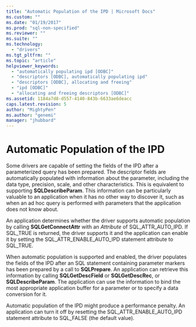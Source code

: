 ```yaml
---
title: "Automatic Population of the IPD | Microsoft Docs"
ms.custom: ""
ms.date: "01/19/2017"
ms.prod: "sql-non-specified"
ms.reviewer: ""
ms.suite: ""
ms.technology: 
  - "drivers"
ms.tgt_pltfrm: ""
ms.topic: "article"
helpviewer_keywords: 
  - "automatically populating ipd [ODBC]"
  - "descriptors [ODBC], automatically populating ipd"
  - "descriptors [ODBC], allocating and freeing"
  - "ipd [ODBC]"
  - "allocating and freeing descriptors [ODBC]"
ms.assetid: 1184a7d8-d557-4140-843b-6633ae6deacc
caps.latest.revision: 5
author: "MightyPen"
ms.author: "genemi"
manager: "jhubbard"
---
```

# Automatic Population of the IPD
Some drivers are capable of setting the fields of the IPD after a parameterized query has been prepared. The descriptor fields are automatically populated with information about the parameter, including the data type, precision, scale, and other characteristics. This is equivalent to supporting **SQLDescribeParam**. This information can be particularly valuable to an application when it has no other way to discover it, such as when an ad hoc query is performed with parameters that the application does not know about.  
  
 An application determines whether the driver supports automatic population by calling **SQLGetConnectAttr** with an *Attribute* of SQL_ATTR_AUTO_IPD. If SQL_TRUE is returned, the driver supports it and the application can enable it by setting the SQL_ATTR_ENABLE_AUTO_IPD statement attribute to SQL_TRUE.  
  
 When automatic population is supported and enabled, the driver populates the fields of the IPD after an SQL statement containing parameter markers has been prepared by a call to **SQLPrepare**. An application can retrieve this information by calling **SQLGetDescField** or **SQLGetDescRec**, or **SQLDescribeParam**. The application can use the information to bind the most appropriate application buffer for a parameter or to specify a data conversion for it.  
  
 Automatic population of the IPD might produce a performance penalty. An application can turn it off by resetting the SQL_ATTR_ENABLE_AUTO_IPD statement attribute to SQL_FALSE (the default value).